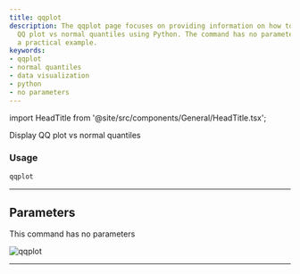 ```yaml
---
title: qqplot
description: The qqplot page focuses on providing information on how to display a
  QQ plot vs normal quantiles using Python. The command has no parameters and includes
  a practical example.
keywords:
- qqplot
- normal quantiles
- data visualization
- python
- no parameters
---
```


import HeadTitle from '@site/src/components/General/HeadTitle.tsx';

<HeadTitle title="economy/qa/qqplot - Reference | OpenBB Terminal Docs" />

Display QQ plot vs normal quantiles

### Usage

```python
qqplot
```

---

## Parameters

This command has no parameters


![qqplot](https://user-images.githubusercontent.com/46355364/154307858-acd1a7d0-bb40-4639-a69c-c316749a90ab.png)

---
